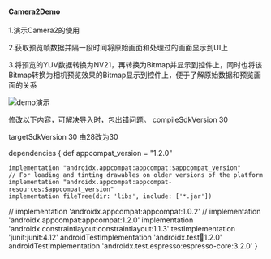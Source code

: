 #### Camera2Demo
1.演示Camera2的使用

2.获取预览帧数据并隔一段时间将原始画面和处理过的画面显示到UI上

3.将预览的YUV数据转换为NV21，再转换为Bitmap并显示到控件上，同时也将该Bitmap转换为相机预览效果的Bitmap显示到控件上，便于了解原始数据和预览画面的关系

![demo演示](https://github.com/wangshengyang1996/Camera2Demo/blob/master/sample.png)


修改以下内容，可解决导入时，包出错问题。
compileSdkVersion 30

targetSdkVersion 30
由28改为30

dependencies {
    def appcompat_version = "1.2.0"

    implementation "androidx.appcompat:appcompat:$appcompat_version"
    // For loading and tinting drawables on older versions of the platform
    implementation "androidx.appcompat:appcompat-resources:$appcompat_version"
    implementation fileTree(dir: 'libs', include: ['*.jar'])
//    implementation 'androidx.appcompat:appcompat:1.0.2'
//    implementation 'androidx.appcompat:appcompat:1.2.0'
    implementation 'androidx.constraintlayout:constraintlayout:1.1.3'
    testImplementation 'junit:junit:4.12'
    androidTestImplementation 'androidx.test:runner:1.2.0'
    androidTestImplementation 'androidx.test.espresso:espresso-core:3.2.0'
}
